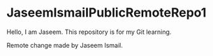 # JaseemIsmailPublicRemoteRepo1

Hello, I am Jaseem. This repository is for my Git learning.

Remote change made by Jaseem Ismail.

